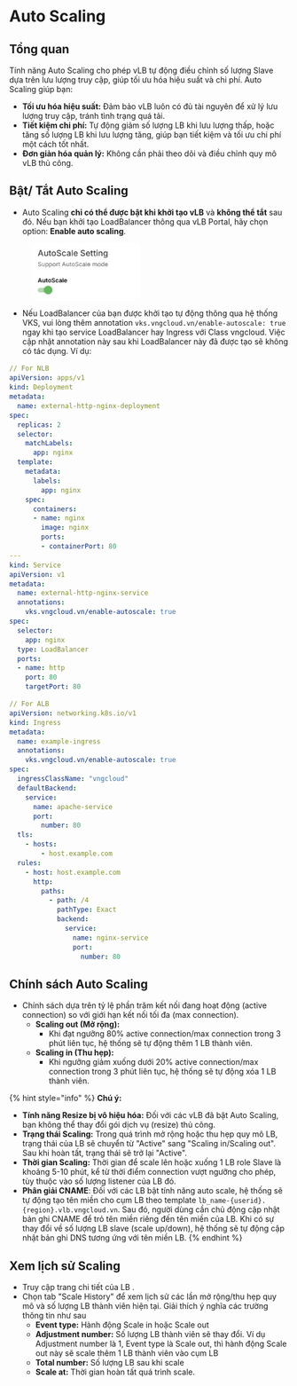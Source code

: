 # Auto Scaling

## Tổng quan

Tính năng Auto Scaling cho phép vLB tự động điều chỉnh số lượng Slave dựa trên lưu lượng truy cập, giúp tối ưu hóa hiệu suất và chi phí. Auto Scaling giúp bạn:

* **Tối ưu hóa hiệu suất:** Đảm bảo vLB luôn có đủ tài nguyên để xử lý lưu lượng truy cập, tránh tình trạng quá tải.
* **Tiết kiệm chi phí:** Tự động giảm số lượng LB khi lưu lượng thấp, hoặc tăng số lượng LB khi lưu lượng tăng, giúp bạn tiết kiệm và tối ưu chi phí một cách tốt nhất.
* **Đơn giản hóa quản lý:** Không cần phải theo dõi và điều chỉnh quy mô vLB thủ công.

## **Bật/ Tắt Auto Scaling**

* Auto Scaling **chỉ có thể được bật khi khởi tạo vLB** và **không thể tắt** sau đó. Nếu bạn khởi tạo LoadBalancer thông qua vLB Portal, hãy chọn option: **Enable auto scaling**.

<figure><img src="../../.gitbook/assets/image.png" alt="" width="196"><figcaption></figcaption></figure>

* Nếu LoadBalancer của bạn được khởi tạo tự động thông qua hệ thống VKS, vui lòng thêm annotation `vks.vngcloud.vn/enable-autoscale: true` ngay khi tạo service LoadBalancer hay Ingress với Class vngcloud. Việc cập nhật annotation này sau khi LoadBalancer này đã được tạo sẽ không có tác dụng. Ví dụ:

```yaml
// For NLB
apiVersion: apps/v1
kind: Deployment
metadata:
  name: external-http-nginx-deployment
spec:
  replicas: 2
  selector:
    matchLabels:
      app: nginx
  template:
    metadata:
      labels:
        app: nginx
    spec:
      containers:
      - name: nginx
        image: nginx
        ports:
        - containerPort: 80
---
kind: Service
apiVersion: v1
metadata:
  name: external-http-nginx-service
  annotations:
    vks.vngcloud.vn/enable-autoscale: true
spec:
  selector:
    app: nginx
  type: LoadBalancer
  ports:
  - name: http
    port: 80
    targetPort: 80
```

```yaml
// For ALB
apiVersion: networking.k8s.io/v1
kind: Ingress
metadata:
  name: example-ingress
  annotations:
    vks.vngcloud.vn/enable-autoscale: true
spec:
  ingressClassName: "vngcloud"
  defaultBackend:
    service:
      name: apache-service
      port:
        number: 80
  tls:
    - hosts:
        - host.example.com
  rules:
    - host: host.example.com
      http:
        paths:
          - path: /4
            pathType: Exact
            backend:
              service:
                name: nginx-service
                port:
                  number: 80
```

## **Chính sách Auto Scaling**

* Chính sách dựa trên tỷ lệ phần trăm kết nối đang hoạt động (active connection) so với giới hạn kết nối tối đa (max connection).
  * **Scaling out (Mở rộng):**
    * Khi đạt ngưỡng 80% active connection/max connection trong 3 phút liên tục, hệ thống sẽ tự động thêm 1 LB thành viên.
  * **Scaling in (Thu hẹp):**
    * Khi ngưỡng giảm xuống dưới 20% active connection/max connection trong 3 phút liên tục, hệ thống sẽ tự động xóa 1 LB thành viên.

{% hint style="info" %}
**Chú ý:**

* **Tính năng Resize bị vô hiệu hóa:** Đối với các vLB đã bật Auto Scaling, bạn không thể thay đổi gói dịch vụ (resize) thủ công.
* **Trạng thái Scaling:** Trong quá trình mở rộng hoặc thu hẹp quy mô LB, trạng thái của LB sẽ chuyển từ "Active" sang "Scaling in/Scaling out". Sau khi hoàn tất, trạng thái sẽ trở lại "Active".
* **Thời gian Scaling:** Thời gian để scale lên hoặc xuống 1 LB role Slave là khoảng 5-10 phút, kể từ thời điểm connection vượt ngưỡng cho phép, tùy thuộc vào số lượng listener của LB đó.
* **Phân giải CNAME**: Đối với các LB bật tính năng auto scale, hệ thống sẽ tự động tạo tên miền cho cụm LB theo template `lb_name-{userid}.{region}.vlb.vngcloud.vn`. Sau đó, người dùng cần chủ động cập nhật bản ghi CNAME để trỏ tên miền riêng đến tên miền của LB. Khi có sự thay đổi về số lượng LB slave (scale up/down), hệ thống sẽ tự động cập nhật bản ghi DNS tương ứng với tên miền LB.
{% endhint %}

## **Xem lịch sử Scaling**

* Truy cập trang chi tiết của LB .
* Chọn tab "Scale History" để xem lịch sử các lần mở rộng/thu hẹp quy mô và số lượng LB thành viên hiện tại. Giải thích ý nghĩa các trường thông tin như sau
  * **Event type:** Hành động Scale in hoặc Scale out
  * **Adjustment number:** Số lượng LB thành viên sẽ thay đổi. Ví dụ Adjustment number là 1, Event type là Scale out, thì hành động Scale out này sẽ scale thêm 1 LB thành viên vào cụm LB
  * **Total number:** Số lượng LB sau khi scale
  * **Scale at:** Thời gian hoàn tất quá trình scale.
